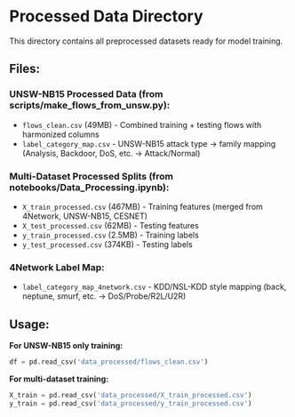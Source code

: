 # Processed Data Directory

This directory contains all preprocessed datasets ready for model training.

## Files:

### UNSW-NB15 Processed Data (from scripts/make_flows_from_unsw.py):
- `flows_clean.csv` (49MB) - Combined training + testing flows with harmonized columns
- `label_category_map.csv` - UNSW-NB15 attack type → family mapping (Analysis, Backdoor, DoS, etc. → Attack/Normal)

### Multi-Dataset Processed Splits (from notebooks/Data_Processing.ipynb):
- `X_train_processed.csv` (467MB) - Training features (merged from 4Network, UNSW-NB15, CESNET)
- `X_test_processed.csv` (62MB) - Testing features
- `y_train_processed.csv` (2.5MB) - Training labels
- `y_test_processed.csv` (374KB) - Testing labels

### 4Network Label Map:
- `label_category_map_4network.csv` - KDD/NSL-KDD style mapping (back, neptune, smurf, etc. → DoS/Probe/R2L/U2R)

## Usage:

**For UNSW-NB15 only training:**
```python
df = pd.read_csv('data_processed/flows_clean.csv')
```

**For multi-dataset training:**
```python
X_train = pd.read_csv('data_processed/X_train_processed.csv')
y_train = pd.read_csv('data_processed/y_train_processed.csv')
```

